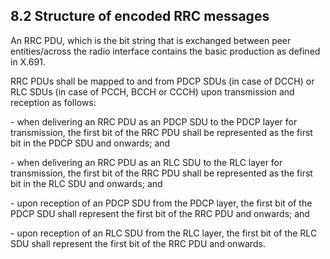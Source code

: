 ## 8.2 Structure of encoded RRC messages

An RRC PDU, which is the bit string that is exchanged between peer
entities/across the radio interface contains the basic production as
defined in X.691.

RRC PDUs shall be mapped to and from PDCP SDUs (in case of DCCH) or RLC
SDUs (in case of PCCH, BCCH or CCCH) upon transmission and reception as
follows:

\- when delivering an RRC PDU as an PDCP SDU to the PDCP layer for
transmission, the first bit of the RRC PDU shall be represented as the
first bit in the PDCP SDU and onwards; and

\- when delivering an RRC PDU as an RLC SDU to the RLC layer for
transmission, the first bit of the RRC PDU shall be represented as the
first bit in the RLC SDU and onwards; and

\- upon reception of an PDCP SDU from the PDCP layer, the first bit of
the PDCP SDU shall represent the first bit of the RRC PDU and onwards;
and

\- upon reception of an RLC SDU from the RLC layer, the first bit of the
RLC SDU shall represent the first bit of the RRC PDU and onwards.